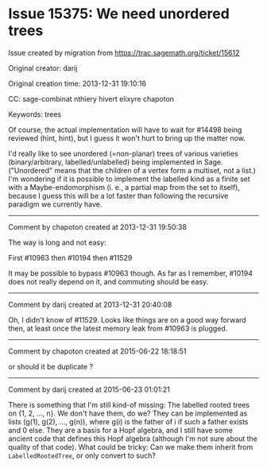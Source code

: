 # Issue 15375: We need unordered trees

Issue created by migration from https://trac.sagemath.org/ticket/15612

Original creator: darij

Original creation time: 2013-12-31 19:10:16

CC:  sage-combinat nthiery hivert elixyre chapoton

Keywords: trees

Of course, the actual implementation will have to wait for #14498 being reviewed (hint, hint), but I guess it won't hurt to bring up the matter now.

I'd really like to see unordered (=non-planar) trees of various varieties (binary/arbitrary, labelled/unlabelled) being implemented in Sage. ("Unordered" means that the children of a vertex form a multiset, not a list.) I'm wondering if it is possible to implement the labelled kind as a finite set with a Maybe-endomorphism (i. e., a partial map from the set to itself), because I guess this will be a lot faster than following the recursive paradigm we currently have.


---

Comment by chapoton created at 2013-12-31 19:50:38

The way is long and not easy:

First #10963 then #10194 then #11529

It may be possible to bypass #10963 though. As far as I remember, #10194 does not really depend on it, and commuting should be easy.


---

Comment by darij created at 2013-12-31 20:40:08

Oh, I didn't know of #11529. Looks like things are on a good way forward then, at least once the latest memory leak from #10963 is plugged.


---

Comment by chapoton created at 2015-06-22 18:18:51

or should it be duplicate ?


---

Comment by darij created at 2015-06-23 01:01:21

There is something that I'm still kind-of missing: The labelled rooted trees on {1, 2, ..., n}. We don't have them, do we? They can be implemented as lists (g(1), g(2), ..., g(n)), where g(i) is the father of i if such a father exists and 0 else. They are a basis for a Hopf algebra, and I still have some ancient code that defines this Hopf algebra (although I'm not sure about the quality of that code). What could be tricky: Can we make them inherit from `LabelledRootedTree`, or only convert to such?
